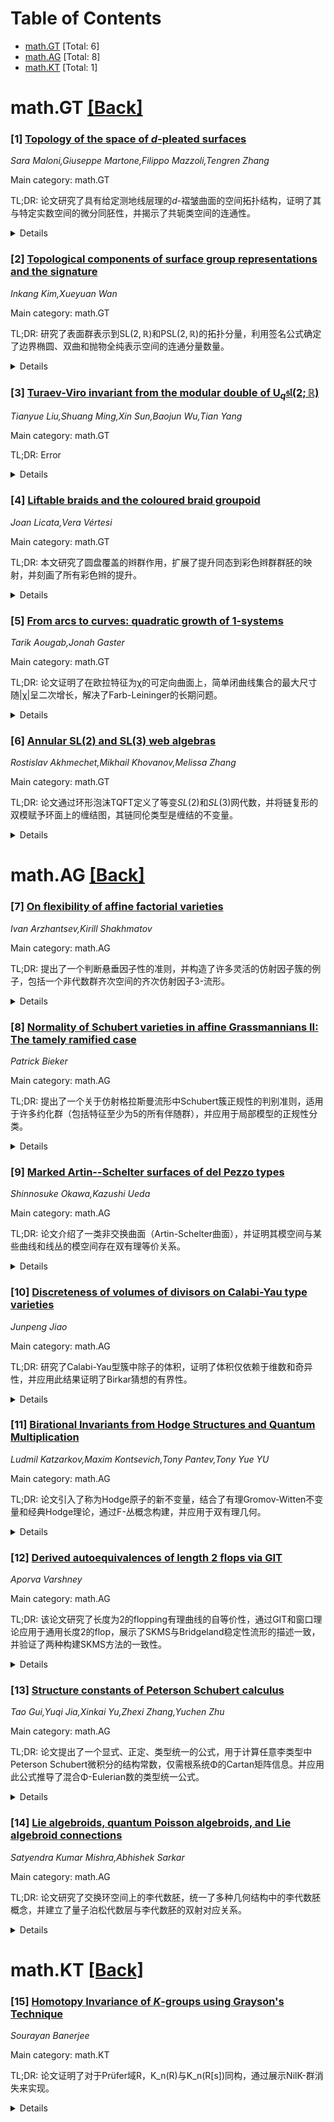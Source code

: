 <div id=toc></div>

# Table of Contents

- [math.GT](#math.GT) [Total: 6]
- [math.AG](#math.AG) [Total: 8]
- [math.KT](#math.KT) [Total: 1]


<div id='math.GT'></div>

# math.GT [[Back]](#toc)

### [1] [Topology of the space of $d$-pleated surfaces](https://arxiv.org/abs/2508.04813)
*Sara Maloni,Giuseppe Martone,Filippo Mazzoli,Tengren Zhang*

Main category: math.GT

TL;DR: 论文研究了具有给定测地线层理的$d$-褶皱曲面的空间拓扑结构，证明了其与特定实数空间的微分同胚性，并揭示了共轭类空间的连通性。


<details>
  <summary>Details</summary>
Motivation: 探讨高维空间中褶皱曲面的拓扑性质，推广了$d=2$时的经典结果，为理解更一般的几何结构提供理论基础。

Method: 通过广义弯曲构造$d$-褶皱曲面，分析其共轭类空间的拓扑结构，利用实解析微分同胚和群论工具。

Result: 证明该空间与$\mathbb{R}^{(d^2-1)(2g-2)}\times(\mathbb{R}/2\pi\mathbb{Z})^{(d^2-1)(2g-2)}\times \mathbb{Z}_d$微分同胚，且每个连通分量包含唯一一个褶皱曲面分量。

Conclusion: 揭示了高维褶皱曲面的拓扑性质，为相关几何和拓扑问题提供了新的视角和工具。

Abstract: Given a maximal geodesic lamination $\lambda$ on a closed oriented surface
$S$ of genus $g$, the space of $d$-pleated surfaces with pleating locus
$\lambda$ is an open subset of
$\mathrm{Hom}(\pi_1(S),\mathsf{PGL}_d(\mathbb{C}))$ obtained by applying
generalized bending along $\lambda$ to Hitchin representations. When $d=2$, one
recovers abstract pleated surfaces in $\mathbb{H}^3$. In this paper, we study
the topology of the space $\mathfrak{R}(\lambda,d)$ of conjugacy classes of
$d$-pleated surfaces with pleating locus $\lambda$. Firstly, we prove that
$\mathfrak{R}(\lambda,d)$ is real-analytically diffeomorphic to
$\mathbb{R}^{(d^2-1)(2g-2)}\times(\mathbb{R}/2\pi\mathbb{Z})^{(d^2-1)(2g-2)}\times
\mathbb{Z}_d$, where $\mathbb{Z}_d$ denotes the finite cyclic group of order
$d$. Furthermore, we show that each connected component of the space of
conjugacy classes in $\mathrm{Hom}(\pi_1(S),\mathsf{PGL}_d(\mathbb{C}))$
contains exactly one component of $\mathfrak{R}(\lambda,d)$.

</details>


### [2] [Topological components of surface group representations and the signature](https://arxiv.org/abs/2508.05000)
*Inkang Kim,Xueyuan Wan*

Main category: math.GT

TL;DR: 研究了表面群表示到$\mathrm{SL}(2,\mathbb{R})$和$\mathrm{PSL}(2,\mathbb{R})$的拓扑分量，利用签名公式确定了边界椭圆、双曲和抛物全纯表示空间的连通分量数量。


<details>
  <summary>Details</summary>
Motivation: 探索表面群表示在特定群中的拓扑结构，特别是连通分量的数量。

Method: 利用签名公式分析边界椭圆、双曲和抛物全纯的表示空间。

Result: 确定了不同边界条件下表示空间的连通分量数量。

Conclusion: 通过签名公式成功量化了表示空间的拓扑结构。

Abstract: We study the topological components of the surface group representations into
$\mathrm{SL}(2,\mathbb{R})$ and $\mathrm{PSL}(2,\mathbb{R})$. Utilizing the
signature formula established in [10], we determine the number of connected
components of the representation spaces with boundary elliptic, hyperbolic, and
parabolic holonomies.

</details>


### [3] [Turaev-Viro invariant from the modular double of $\mathrm {U}_{q}\mathfrak{sl}(2;\mathbb R)$](https://arxiv.org/abs/2508.05120)
*Tianyue Liu,Shuang Ming,Xin Sun,Baojun Wu,Tian Yang*

Main category: math.GT

TL;DR: Error


<details>
  <summary>Details</summary>
Motivation: Error

Method: Error

Result: Error

Conclusion: Error

Abstract: We define a family of Turaev-Viro type invariants of hyperbolic $3$-manifolds
with totally geodesic boundary from the $6j$-symbols of the modular double of
$\mathrm U_{q}\mathfrak{sl}(2;\mathbb R)$, and prove that these invariants
decay exponentially with the rate the hyperbolic volume of the manifolds and
with the $1$-loop term the adjoint twisted Reidemeister torsion of the double
of the manifolds.

</details>


### [4] [Liftable braids and the coloured braid groupoid](https://arxiv.org/abs/2508.05146)
*Joan Licata,Vera Vértesi*

Main category: math.GT

TL;DR: 本文研究了圆盘覆盖的辫群作用，扩展了提升同态到彩色辫群群胚的映射，并刻画了所有彩色辫的提升。


<details>
  <summary>Details</summary>
Motivation: 研究圆盘覆盖中辫群的作用，特别是提升同态的性质及其扩展。

Method: 通过彩色辫群群胚和映射类群群胚的构造，扩展提升同态，并刻画提升的性质。

Result: 成功将提升同态扩展到所有简单圆盘覆盖的彩色辫群群胚，并恢复了经典提升同态。

Conclusion: 本文为圆盘覆盖的辫群作用提供了更一般的理论框架，扩展了提升同态的应用范围。

Abstract: When $\pi:\widetilde{\Sigma}\rightarrow D^2$ is a cover of the disc branched
over $n$ marked points, the braid group $B_n$ acts on the disc by
homeomorphisms fixing the marked points setwise. A braid $\beta$ \textit{lifts}
if there is a homeomorphism $\widetilde{\beta}\in
\textit{Mod}(\widetilde{\Sigma})$ such that $\beta\circ \pi=\pi\circ
\widetilde{\beta}$. For arbitrary covers, the \textit{lifting homomorphism}
taking $\beta$ to $\widetilde{\beta}$ is only defined on a proper subgroup of
the braid group. This paper extends the lifting homomorphism to a map from a
coloured braid groupoid to a mapping class groupoid for all simple covers of
the disc. We characterise the lift of every coloured braid, recovering the
classical lifting homomorphism on the liftable braid group.

</details>


### [5] [From arcs to curves: quadratic growth of 1-systems](https://arxiv.org/abs/2508.05555)
*Tarik Aougab,Jonah Gaster*

Main category: math.GT

TL;DR: 论文证明了在欧拉特征为χ的可定向曲面上，简单闭曲线集合的最大尺寸随|χ|呈二次增长，解决了Farb-Leininger的长期问题。


<details>
  <summary>Details</summary>
Motivation: 解决Farb-Leininger关于简单闭曲线在曲面上相交次数的长期问题。

Method: 引入“almost nibs”、“flowers”和“stem systems”等概念，分析曲线对构建的多边形在曲面上的面积分布。

Result: 证明了曲线集合的最大尺寸与|χ|呈二次增长关系。

Conclusion: 通过新概念和方法，解决了长期问题，为相关领域提供了理论支持。

Abstract: We show that the largest size of a collection of simple closed curves
pairwise intersecting at most once on an orientable surface of Euler
characteristic $\chi$ grows quadratically in $|\chi|$. This resolves a
longstanding question of Farb-Leininger, up to multiplicative constants.
Inspired by the work of Przytycki in the setting of arcs, we introduce the
concepts of \textit{almost nibs}, \textit{flowers}, and \textit{stem systems}
in order to account for how certain polygons built from pairs of curves in the
collection distribute their area over the surface.

</details>


### [6] [Annular SL(2) and SL(3) web algebras](https://arxiv.org/abs/2508.05605)
*Rostislav Akhmechet,Mikhail Khovanov,Melissa Zhang*

Main category: math.GT

TL;DR: 论文通过环形泡沫TQFT定义了等变$SL(2)$和$SL(3)$网代数，并将链复形的双模赋予环面上的缠结图，其链同伦类型是缠结的不变量。


<details>
  <summary>Details</summary>
Motivation: 研究环形泡沫TQFT在$SL(2)$和$SL(3)$网代数中的应用，并探索缠结不变量的构造。

Method: 使用环形泡沫TQFT定义等变网代数，并将双模链复形赋予缠结图，证明其链同伦类型为不变量。

Result: 建立了代数与双模的若干性质，并给出了非椭圆环形$SL(3)$网与$SL(3)$权格中闭路径的双射对应。

Conclusion: 推广了平面情形的类似结果，为环形缠结的不变量提供了新的代数工具。

Abstract: We use annular foam TQFTs introduced by the first two authors to define
equivariant $SL(2)$ and $SL(3)$ web algebras in the annulus. To a diagram of a
tangle in the thickened annulus we assign a complex of bimodules over these
algebras whose chain homotopy type is an invariant of the tangle. Several
properties of algebras and bimodules are established. An essential technical
part of the paper provides a bijective correspondence between non-elliptic
annular $SL(3)$ webs and closed paths in the $SL(3)$ weight lattice. This
generalizes an analogous bijection in the planar setting.

</details>


<div id='math.AG'></div>

# math.AG [[Back]](#toc)

### [7] [On flexibility of affine factorial varieties](https://arxiv.org/abs/2508.04831)
*Ivan Arzhantsev,Kirill Shakhmatov*

Main category: math.AG

TL;DR: 提出了一个判断悬垂因子性的准则，并构造了许多灵活的仿射因子簇的例子，包括一个非代数群齐次空间的齐次仿射因子3-流形。


<details>
  <summary>Details</summary>
Motivation: 研究悬垂的因子性，以扩展对仿射因子簇的理解，并探索非代数群齐次空间的例子。

Method: 提出一个准则来判断悬垂的因子性，并基于此构造具体的例子。

Result: 成功构造了多个灵活的仿射因子簇，特别是发现了一个非代数群齐次空间的齐次仿射因子3-流形。

Conclusion: 该准则为研究仿射因子簇提供了新工具，并揭示了非代数群齐次空间的存在性。

Abstract: We give a criterion of factoriality of a suspension. This allows to construct
many examples of flexible affine factorial varieties. In particular, we find a
homogeneous affine factorial 3-fold that is not a homogeneous space of an
algebraic group.

</details>


### [8] [Normality of Schubert varieties in affine Grassmannians II: The tamely ramified case](https://arxiv.org/abs/2508.04876)
*Patrick Bieker*

Main category: math.AG

TL;DR: 提出了一个关于仿射格拉斯曼流形中Schubert簇正规性的判别准则，适用于许多约化群（包括特征至少为5的所有伴随群），并应用于局部模型的正规性分类。


<details>
  <summary>Details</summary>
Motivation: 研究仿射格拉斯曼流形中Schubert簇的正规性，为局部模型提供分类依据。

Method: 通过代数基本群的阶数作为判别准则，特别关注小正特征情况。

Result: 给出了Schubert簇和局部模型的正规性判别准则，分类了特定条件下的Pappas-Zhu局部模型。

Conclusion: 该准则为仿射格拉斯曼流形和局部模型的正规性提供了有效工具，尤其在小正特征下具有重要意义。

Abstract: We prove a criterion for the normality of Schubert varieties in affine
Grassmannians for many reductive groups (including all adjoint groups in
characteristic at least 5 as well as all tamely ramified groups) in terms of
the order of the algebraic fundamental group of a certain Levi subgroup, in
particular in small positive characteristic. As an application, we obtain a
similar normality criterion for local models in both equal and mixed
characteristic. In particular, we give a classification of normal Pappas-Zhu
local models at absolutely special level as well as for groups of semisimple
rank 1.

</details>


### [9] [Marked Artin--Schelter surfaces of del Pezzo types](https://arxiv.org/abs/2508.04986)
*Shinnosuke Okawa,Kazushi Ueda*

Main category: math.AG

TL;DR: 论文介绍了一类非交换曲面（Artin-Schelter曲面），并证明其模空间与某些曲线和线丛的模空间存在双有理等价关系。


<details>
  <summary>Details</summary>
Motivation: 研究非交换曲面（如Artin-Schelter曲面）的模空间性质，推广经典del Pezzo曲面的结果。

Method: 通过构造标记的Artin-Schelter曲面，并将其模空间与特定曲线和线丛的模空间建立联系。

Result: 证明了标记的Artin-Schelter曲面的模空间与某些曲线和线丛的模空间是双有理等价的。

Conclusion: 非交换曲面的模空间可以通过经典几何对象（如曲线和线丛）来描述，为相关研究提供了新视角。

Abstract: We introduce a class of noncommutative surfaces called Artin--Schelter
surfaces of del Pezzo types, which contains del Pezzo surfaces as special
cases. We show that the moduli stacks of marked Artin--Schelter surfaces of del
Pezzo types are birational to the moduli stacks of tuples consisting of a
smooth projective curve of genus 1, two line bundles of degree 3, and a
collection of line bundles of degree 1 on the curve.

</details>


### [10] [Discreteness of volumes of divisors on Calabi-Yau type varieties](https://arxiv.org/abs/2508.05082)
*Junpeng Jiao*

Main category: math.AG

TL;DR: 研究了Calabi-Yau型簇中除子的体积，证明了体积仅依赖于维数和奇异性，并应用此结果证明了Birkar猜想的有界性。


<details>
  <summary>Details</summary>
Motivation: 探索Calabi-Yau型簇中除子体积的性质，解决Birkar关于极化对数Calabi-Yau对有界性的猜想。

Method: 通过分析klt Calabi-Yau对$(X,B)$和积分除子$A$，证明$A$的体积仅依赖于$(X,B)$的维数和奇异性。

Result: 证明了除子体积的离散性，并应用此结果验证了Birkar猜想。

Conclusion: 除子体积的性质在Calabi-Yau型簇中具有固定离散性，为相关猜想提供了理论支持。

Abstract: We study the volumes of divisors in Calabi--Yau type varieties. We show that
given a klt Calabi--Yau pair $(X,B)$ and an integral divisor $A$ on $X$, the
volume of $A$ is in a fixed discrete set depending only on the dimension and
singularities of $(X,B)$. As an application, we prove a boundedness result of
polarized log Calabi--Yau pairs which was conjectured by Birkar.

</details>


### [11] [Birational Invariants from Hodge Structures and Quantum Multiplication](https://arxiv.org/abs/2508.05105)
*Ludmil Katzarkov,Maxim Kontsevich,Tony Pantev,Tony Yue YU*

Main category: math.AG

TL;DR: 论文引入了称为Hodge原子的新不变量，结合了有理Gromov-Witten不变量和经典Hodge理论，通过F-丛概念构建，并应用于双有理几何。


<details>
  <summary>Details</summary>
Motivation: 研究光滑复射影簇的新不变量，以解决双有理几何中的问题，如证明一般四次立方体的非理性。

Method: 利用F-丛的谱分解和Euler向量场作用，构建Hodge原子，并验证其在爆破操作下的可加性。

Result: 证明了非常一般的四次立方体非理性，并给出了任意维度Calabi-Yau流形Hodge数相等的证明。

Conclusion: Hodge原子理论为双有理几何提供了新工具，并可推广到其他动机Galois群的表示，拓展了非代数闭域上的非理性障碍研究。

Abstract: We introduce new invariants of smooth complex projective varieties, called
Hodge atoms. Their construction combines rational Gromov-Witten invariants with
classical Hodge theory and relies on the notion of an F-bundle, which is a
non-archimedean version of a non-commutative Hodge structure. The Hodge atoms
arise from the spectral decomposition of the F-bundle under the Euler vector
field action, and behave additively under blowups, in accordance with Iritani's
blowup theorem. We compute several examples and demonstrate applications to
birational geometry. In particular, we prove that a very general cubic fourfold
is not rational. We also obtain a new proof of the equality of Hodge numbers of
birational Calabi-Yau manifolds in any dimension. Furthermore, we show that the
framework naturally extends to representations of other motivic Galois groups.
This enables the theory of atoms to produce new obstructions to rationality
over non-algebraically closed fields of characteristic zero as well.

</details>


### [12] [Derived autoequivalences of length 2 flops via GIT](https://arxiv.org/abs/2508.05285)
*Aporva Varshney*

Main category: math.AG

TL;DR: 该论文研究了长度为2的flopping有理曲线的自等价性，通过GIT和窗口理论应用于通用长度2的flop，展示了SKMS与Bridgeland稳定性流形的描述一致，并验证了两种构建SKMS方法的一致性。


<details>
  <summary>Details</summary>
Motivation: 探索长度为2的flopping有理曲线的自等价性，并验证GIT构建的SKMS与Bridgeland稳定性流形描述的一致性。

Method: 使用GIT和窗口理论应用于通用长度2的flop，分析SKMS的结构。

Result: 证明了SKMS与Bridgeland稳定性流形的描述一致，并验证了两种方法的一致性。

Conclusion: 两种构建SKMS的方法在长度为2的flopping有理曲线中一致，且基本群作用通过收缩代数和纤维代数扭转实现。

Abstract: We obtain the derived autoequivalences of a flopping rational curve of length
2 using GIT and the theory of windows applied to the universal length 2 flop.
We show that the stringy K\"ahler moduli space (SKMS) associated to the GIT
problem, as constructed by Halpern-Leistner-Sam, matches the description of the
space obtained for length 2 threefolds by Hirano-Wemyss as a quotient of a
Bridgeland stability manifold. Furthermore, we show that its fundamental group
acts via contraction algebra and fibre algebra twists, hence recovering the
monodromy action described by Donovan-Wemyss. In particular, this shows that
the two approaches to building the SKMS agree in this setting.

</details>


### [13] [Structure constants of Peterson Schubert calculus](https://arxiv.org/abs/2508.05457)
*Tao Gui,Yuqi Jia,Xinkai Yu,Zhexi Zhang,Yuchen Zhu*

Main category: math.AG

TL;DR: 论文提出了一个显式、正定、类型统一的公式，用于计算任意李类型中Peterson Schubert微积分的结构常数，仅需根系统Φ的Cartan矩阵信息。并应用此公式推导了混合Φ-Eulerian数的类型统一公式。


<details>
  <summary>Details</summary>
Motivation: 研究Peterson Schubert微积分的结构常数，并寻求一种仅依赖根系统Cartan矩阵的通用计算方法。

Method: 通过Cartan矩阵信息，构建显式、正定、类型统一的公式，计算结构常数。

Result: 成功推导出适用于任意李类型的结构常数公式，并进一步得到混合Φ-Eulerian数的统一公式。

Conclusion: 该方法为Peterson Schubert微积分提供了通用的计算工具，并扩展了其在混合Φ-Eulerian数中的应用。

Abstract: We give an explicit, positive, type-uniform formula for all (equivariant)
structure constants of the Peterson Schubert calculus in arbitrary Lie types,
using only information from the Cartan matrix of the corresponding root system
$\Phi$. As an application, we derive a type-uniform formula for the mixed
$\Phi$-Eulerian numbers.

</details>


### [14] [Lie algebroids, quantum Poisson algebroids, and Lie algebroid connections](https://arxiv.org/abs/2508.05542)
*Satyendra Kumar Mishra,Abhishek Sarkar*

Main category: math.AG

TL;DR: 论文研究了交换环空间上的李代数胚，统一了多种几何结构中的李代数胚概念，并建立了量子泊松代数层与李代数胚的双射对应关系。


<details>
  <summary>Details</summary>
Motivation: 统一不同几何结构（如光滑流形、复流形、代数簇等）中的李代数胚概念，并探索其普遍性质。

Method: 通过构造李代数胚的泛包络代数层，并利用其自然滤过结构，建立量子泊松代数层与李代数胚的对应关系。

Result: 证明了这种对应关系是双射的，并进一步展示了其在非平坦李代数胚连接和变形群胚中的应用。

Conclusion: 研究为李代数胚在不同几何结构中的统一理论提供了框架，并展示了其在代数几何和数学物理中的潜在应用。

Abstract: In this paper, we consider Lie algebroids over commutative ringed spaces. Lie
algebroids over ringed spaces unify the existing notion of Lie algebroids over
smooth manifolds, complex manifolds, analytic spaces, algebraic varieties, and
schemes. We show that the universal enveloping algebroid of a Lie algebroid
possesses a natural filtration that yields a structure of a sheaf of quantum
Poisson algebras. We establish a bijective correspondence between sheaves of
quantum Poisson algebras and Lie algebroids. We show that this correspondence
leads to an adjunction between the two categories. We discuss this bijective
correspondence in particular cases of Lie algebroids over ringed spaces and
highlight the subsequent results. To characterize non-flat Lie algebroid
connections, we construct a sheaf of twisted universal enveloping algebras for
a Lie algebroid using Lie algebroid (hyper) cohomology. We show that our
construction yields some of the existing constructions for Lie-Rinehart
algebras and holomorphic Lie algebroids. As another application, we study the
deformation groupoid of a Lie algebroid using the second hypercohomology of the
Lie algebroid.

</details>


<div id='math.KT'></div>

# math.KT [[Back]](#toc)

### [15] [Homotopy Invariance of $K$-groups using Grayson's Technique](https://arxiv.org/abs/2508.05184)
*Sourayan Banerjee*

Main category: math.KT

TL;DR: 论文证明了对于Prüfer域R，K_n(R)与K_n(R[s])同构，通过展示NilK-群消失来实现。


<details>
  <summary>Details</summary>
Motivation: 研究K-理论的同伦不变性，特别是Prüfer域的情况。

Method: 利用Grayson技术生成NilK-群，证明NilK-群消失。

Result: 对于Prüfer域R，K_n(R)与K_n(R[s])同构对所有n>0成立。

Conclusion: 通过NilK-群消失的方法，验证了K-理论的同伦不变性在Prüfer域中的特定情况。

Abstract: Homotopy invariance of $K$-theory has always been a point of interest. In
this article, with the help of the generators of Nil$K$-groups using Grayson's
technique, it is shown that if $R$ is a Pr\"{u}fer domain, then $K_n(R) \cong
K_n(R[s])$ for all $n>0.$ This is a specific case of the already published work
of the author and Vivek Sadhu. However, contrary to the method used before, we
specifically prove the isomorphism by showing that Nil$K$-groups vanish.

</details>

